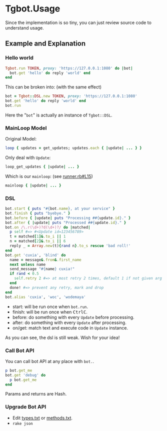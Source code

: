 # Tgbot.Usage

Since the implementation is so tiny, you can just review source
code to understand usage.

## Example and Explanation

### Hello world

```ruby
Tgbot.run TOKEN, proxy: 'https://127.0.0.1:1080' do |bot|
  bot.get 'hello' do reply 'world' end
end
```

This can be broken into: (with the same effect)

```ruby
bot = Tgbot::DSL.new TOKEN, proxy: 'https://127.0.0.1:1080'
bot.get 'hello' do reply 'world' end
bot.run
```

Here the "`bot`" is actually an instance of `Tgbot::DSL`.

### MainLoop Model

Original Model:

```ruby
loop { updates = get_updates; updates.each { |update| ... } }
```

Only deal with `Update`:

```ruby
loop_get_updates { |update| ... }
```

Which is our `mainloop`: (see [runner.rb#L15](lib/tgbot/runner.rb#L15))

```ruby
mainloop { |update| ... }
```

### DSL

```ruby
bot.start { puts "#{bot.name}, at your service" }
bot.finish { puts "byebye." }
bot.before { |update| puts "Processing ##{update.id}." }
bot.after { |update| puts "Processed ##{update.id}." }
bot.on /\.r(\d+)?d(\d+)?/ do |matched|
  p self #=> #<Update id=123456789>
  t = matched[1]&.to_i || 1
  n = matched[2]&.to_i || 6
  reply _ = Array.new(t){rand n}.to_s rescue 'bad roll!'
end
bot.get 'cuxia', 'blind' do
  name = message&.from&.first_name
  next unless name
  send_message "#{name} cuxia!"
  if rand < 0.5
    self.retry 2 #=> at most retry 2 times, default 1 if not given arg
  end
  done! #=> prevent any retry, mark and drop
end
bot.alias 'cuxia', 'woc', 'wodemaya'
```

- start: will be run once when `bot.run`.
- finish: will be run once when <kbd>Ctrl</kbd><kbd>C</kbd>.
- before: do something with every `Update` before processing.
- after: do something with every `Update` after processing.
- on/get: match text and execute code in `Update` instance.



As you can see, the dsl is still weak. Wish for your idea!

### Call Bot API

You can call bot API at any place with `bot.`.

```ruby
p bot.get_me
bot.get 'debug' do
  p bot.get_me
end
```

Params and returns are Hash.

### Upgrade Bot API

- Edit [types.txt](tools/types.txt) or [methods.txt](tools/methods.txt).
- `rake json`
